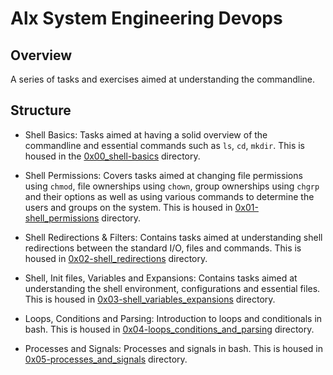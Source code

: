 # Alx System Engineering Devops

## Overview
A series of tasks and exercises aimed at understanding the commandline.

## Structure
* Shell Basics: Tasks aimed at having a solid overview of the commandline and essential commands such as `ls`, `cd`, `mkdir`. This is housed in the [0x00_shell-basics](/0x00-shell_basics) directory.

* Shell Permissions: Covers tasks aimed at changing file permissions using `chmod`, file ownerships using `chown`, group ownerships using `chgrp` and their options as well as using various commands to determine the users and groups on the system. This is housed in [0x01-shell_permissions](/0x01-shell_permissions) directory. 

* Shell Redirections & Filters: Contains tasks aimed at understanding shell redirections between the standard I/O, files and commands. This is housed in [0x02-shell_redirections](/0x02-shell_redirections) directory.

* Shell, Init files, Variables and Expansions: Contains tasks aimed at understanding the shell environment, configurations and essential files. This is housed in [0x03-shell_variables_expansions](/0x03-shell_variables_expansions) directory.

* Loops, Conditions and Parsing: Introduction to loops and conditionals in bash. This is housed in [0x04-loops_conditions_and_parsing](/0x04-loops_conditions_and_parsing) directory.

* Processes and Signals: Processes and signals in bash. This is housed in [0x05-processes_and_signals](/0x05-processes_and_signals) directory.
